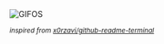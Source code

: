 <div align="justify">
<picture>
    <source media="(prefers-color-scheme: dark)" srcset="https://i.ibb.co/dpnkHTq/output-gif.gif">
    <source media="(prefers-color-scheme: light)" srcset="https://i.ibb.co/dpnkHTq/output-gif.gif">
    <img alt="GIFOS" src="https://i.ibb.co/dpnkHTq/output-gif.gif">
</picture>

<sub><i>inspired from [x0rzavi/github-readme-terminal](https://github.com/x0rzavi/github-readme-terminal)</i></sub>

</div>

<!-- Image deletion URL: https://ibb.co/SmqVZj8/b5f10e6e546156d5192e7fe6f2f5deec -->